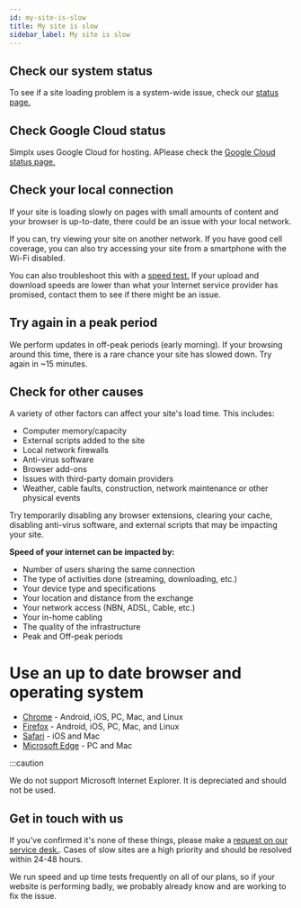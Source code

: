 ```yaml
---
id: my-site-is-slow
title: My site is slow
sidebar_label: My site is slow
---
```


## Check our system status

To see if a site loading problem is a system-wide issue, check our [status page.](https://jessicasutherlanddesign.statuspage.io/) 

## Check Google Cloud status

Simplx uses Google Cloud for hosting. APlease check the [Google Cloud status page.](https://status.cloud.google.com/)

## Check your local connection

If your site is loading slowly on pages with small amounts of content and your browser is up-to-date, there could be an issue with your local network.

If you can, try viewing your site on another network. If you have good cell coverage, you can also try accessing your site from a smartphone with the Wi-Fi disabled.

You can also troubleshoot this with a [speed test.](http://speedtest.net) If your upload and download speeds are lower than what your Internet service provider has promised, contact them to see if there might be an issue.

## Try again in a peak period

We perform updates in off-peak periods (early morning). If your browsing around this time, there is a rare chance your site has slowed down. Try again in ~15 minutes.

## Check for other causes

A variety of other factors can affect your site's load time. This includes:

- Computer memory/capacity
- External scripts added to the site
- Local network firewalls
- Anti-virus software
- Browser add-ons
- Issues with third-party domain providers
- Weather, cable faults, construction, network maintenance or other physical events

Try temporarily disabling any browser extensions, clearing your cache, disabling anti-virus software, and external scripts that may be impacting your site.

**Speed of your internet can be impacted by:**

- Number of users sharing the same connection
- The type of activities done (streaming, downloading, etc.)
- Your device type and specifications
- Your location and distance from the exchange
- Your network access (NBN, ADSL, Cable, etc.)
- Your in-home cabling
- The quality of the infrastructure
- Peak and Off-peak periods

# Use an up to date browser and operating system

- [Chrome](http://www.google.com/chrome/) - Android, iOS, PC, Mac, and Linux
- [Firefox](https://www.mozilla.org/firefox/new/) - Android, iOS, PC, Mac, and Linux
- [Safari](http://www.apple.com/safari/) - iOS and Mac
- [Microsoft Edge](https://www.microsoft.com/windows/microsoft-edge) - PC and Mac

:::caution

We do not support Microsoft Internet Explorer. It is depreciated and should not be used.


## Get in touch with us

If you've confirmed it's none of these things, please make a [request on our service desk.](https://jsjsjs.atlassian.net/servicedesk/customer/portal/1). Cases of slow sites are a high priority and should be resolved within 24-48 hours.

We run speed and up time tests frequently on all of our plans, so if your website is performing badly, we probably already know and are working to fix the issue.